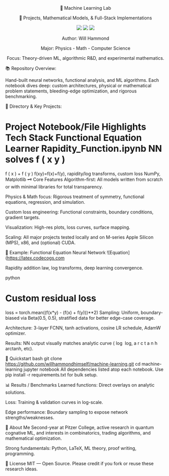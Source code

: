 <div align="center">
🚀 Machine Learning Lab
  
🧠 Projects, Mathematical Models, & Full-Stack Implementations
  
<img src="https://img.shields.io/badge/Python-3.8%2B-blue?style=flat&logo=python"> <img src="https://img.shields.io/badge/Jupyter-Notebook-FAE?style=flat&logo=jupyter"> <img src="https://img.shields.io/badge/License-MIT-green?style=flat">

Author: Will Hammond

Major: Physics - Math - Computer Science

Focus: Theory-driven ML, algorithmic R&D, and experimental mathematics.

</div>
📚 Repository Overview:

Hand-built neural networks, functional analysis, and ML algorithms.
Each notebook dives deep: custom architectures, physical or mathematical problem statements, bleeding-edge optimization, and rigorous benchmarking.

📂 Directory & Key Projects:

Project	Notebook/File	Highlights	Tech Stack
Functional Equation Learner	Rapidity_Function.ipynb	NN solves 
f
(
x
y
)
=
f
(
x
)
+
f
(
y
)
f(xy)=f(x)+f(y), rapidity/log transforms, custom loss	NumPy, Matplotlib
🗝️ Core Features
Algorithm-first: All models written from scratch or with minimal libraries for total transparency.

Physics & Math focus: Rigorous treatment of symmetry, functional equations, regression, and simulation.

Custom loss engineering: Functional constraints, boundary conditions, gradient targets.

Visualization: High-res plots, loss curves, surface mapping.

Scaling: All major projects tested locally and on M-series Apple Silicon (MPS), x86, and (optional) CUDA.

🧩 Example: Functional Equation Neural Network
![Equation](https://latex.codecogs.com

Rapidity addition law, log transforms, deep learning convergence.

python
# Custom residual loss
loss = torch.mean((f(x*y) - (f(x) + f(y)))**2)
Sampling: Uniform, boundary-biased via Beta(0.5, 0.5), stratified data for better edge-case coverage.

Architecture: 3-layer FCNN, tanh activations, cosine LR schedule, AdamW optimizer.

Results: NN output visually matches analytic curve (
log
⁡
log, 
a
r
c
t
a
n
h
arctanh, etc).

🏁 Quickstart
bash
git clone https://github.com/willhammondhimself/machine-learning.git
cd machine-learning
jupyter notebook
All dependencies listed atop each notebook. Use pip install -r requirements.txt for bulk setup.

📊 Results / Benchmarks
Learned functions: Direct overlays on analytic solutions.

Loss: Training & validation curves in log-scale.

Edge performance: Boundary sampling to expose network strengths/weaknesses.

🧠 About Me
Second-year at Pitzer College, active research in quantum cognative ML, and interests in combinatorics, trading algorithms, and mathematical optimization.

Strong fundamentals: Python, LaTeX, ML theory, proof writing, programming.

📄 License
MIT — Open Source. Please credit if you fork or reuse these research ideas.
